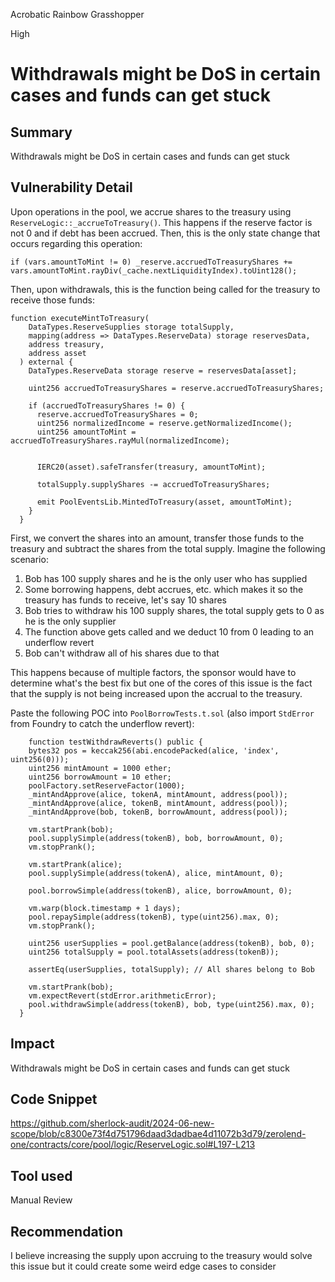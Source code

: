 Acrobatic Rainbow Grasshopper

High

# Withdrawals might be DoS in certain cases and funds can get stuck

## Summary
Withdrawals might be DoS in certain cases and funds can get stuck
## Vulnerability Detail
Upon operations in the pool, we accrue shares to the treasury using `ReserveLogic::_accrueToTreasury()`. This happens if the reserve factor is not 0 and if debt has been accrued. Then, this is the only state change that occurs regarding this operation:
```solidity
if (vars.amountToMint != 0) _reserve.accruedToTreasuryShares += vars.amountToMint.rayDiv(_cache.nextLiquidityIndex).toUint128();
```
Then, upon withdrawals, this is the function being called for the treasury to receive those funds:
```solidity
function executeMintToTreasury(
    DataTypes.ReserveSupplies storage totalSupply,
    mapping(address => DataTypes.ReserveData) storage reservesData,
    address treasury,
    address asset
  ) external {
    DataTypes.ReserveData storage reserve = reservesData[asset];

    uint256 accruedToTreasuryShares = reserve.accruedToTreasuryShares;

    if (accruedToTreasuryShares != 0) {
      reserve.accruedToTreasuryShares = 0;
      uint256 normalizedIncome = reserve.getNormalizedIncome();
      uint256 amountToMint = accruedToTreasuryShares.rayMul(normalizedIncome);


      IERC20(asset).safeTransfer(treasury, amountToMint);

      totalSupply.supplyShares -= accruedToTreasuryShares;

      emit PoolEventsLib.MintedToTreasury(asset, amountToMint);
    }
  }
```
First, we convert the shares into an amount, transfer those funds to the treasury and subtract the shares from the total supply. Imagine the following scenario:
1. Bob has 100 supply shares and he is the only user who has supplied
2. Some borrowing happens, debt accrues, etc. which makes it so the treasury has funds to receive, let's say 10 shares
3. Bob tries to withdraw his 100 supply shares, the total supply gets to 0 as he is the only supplier
4. The function above gets called and we deduct 10 from 0 leading to an underflow revert
5. Bob can't withdraw all of his shares due to that

This happens because of multiple factors, the sponsor would have to determine what's the best fix but one of the cores of this issue is the fact that the supply is not being increased upon the accrual to the treasury.

Paste the following POC into `PoolBorrowTests.t.sol` (also import `StdError` from Foundry to catch the underflow revert):
```solidity
    function testWithdrawReverts() public {
    bytes32 pos = keccak256(abi.encodePacked(alice, 'index', uint256(0)));
    uint256 mintAmount = 1000 ether;
    uint256 borrowAmount = 10 ether;
    poolFactory.setReserveFactor(1000);
    _mintAndApprove(alice, tokenA, mintAmount, address(pool));
    _mintAndApprove(alice, tokenB, mintAmount, address(pool));
    _mintAndApprove(bob, tokenB, borrowAmount, address(pool));

    vm.startPrank(bob);
    pool.supplySimple(address(tokenB), bob, borrowAmount, 0);
    vm.stopPrank();

    vm.startPrank(alice);
    pool.supplySimple(address(tokenA), alice, mintAmount, 0);

    pool.borrowSimple(address(tokenB), alice, borrowAmount, 0);

    vm.warp(block.timestamp + 1 days);
    pool.repaySimple(address(tokenB), type(uint256).max, 0);
    vm.stopPrank();

    uint256 userSupplies = pool.getBalance(address(tokenB), bob, 0);
    uint256 totalSupply = pool.totalAssets(address(tokenB));

    assertEq(userSupplies, totalSupply); // All shares belong to Bob
    
    vm.startPrank(bob);
    vm.expectRevert(stdError.arithmeticError);
    pool.withdrawSimple(address(tokenB), bob, type(uint256).max, 0);
  }
```
## Impact
Withdrawals might be DoS in certain cases and funds can get stuck
## Code Snippet
https://github.com/sherlock-audit/2024-06-new-scope/blob/c8300e73f4d751796daad3dadbae4d11072b3d79/zerolend-one/contracts/core/pool/logic/ReserveLogic.sol#L197-L213
## Tool used

Manual Review

## Recommendation
I believe increasing the supply upon accruing to the treasury would solve this issue but it could create some weird edge cases to consider